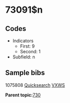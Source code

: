 # 73091$n

## Codes

-   Indicators
    -   First: 9
    -   Second: 1
-   Subfield: n

## Sample bibs

1075808 [Quicksearch](https://search.library.yale.edu/catalog/1075808) [VXWS](http://prodorbis.library.yale.edu:7014/vxws/GetHoldingsService?bibId=1075808)

**Parent topic:**[730](../../tags/730/730.md)

